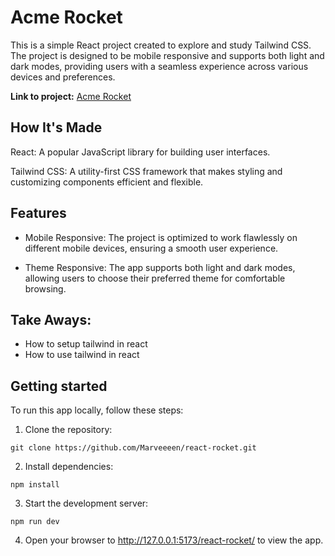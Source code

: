 # Acme Rocket
This is a simple React project created to explore and study Tailwind CSS. The project is designed to be mobile responsive and supports both light and dark modes, providing users with a seamless experience across various devices and preferences.

**Link to project:** [Acme Rocket](https://marveeeen.github.io/react-rocket/)

## How It's Made
React: A popular JavaScript library for building user interfaces.

Tailwind CSS: A utility-first CSS framework that makes styling and customizing components efficient and flexible.

## Features
 - Mobile Responsive: The project is optimized to work flawlessly on different mobile devices, ensuring a smooth user experience.

 - Theme Responsive: The app supports both light and dark modes, allowing users to choose their preferred theme for comfortable browsing.

## Take Aways:
 - How to setup tailwind in react
 - How to use tailwind in react

## Getting started
To run this app locally, follow these steps:
1. Clone the repository:
  ```
  git clone https://github.com/Marveeeen/react-rocket.git
  ```
2. Install dependencies:
  ```
  npm install
  ```
3. Start the development server:
  ```
  npm run dev
  ```
4. Open your browser to http://127.0.0.1:5173/react-rocket/ to view the app.
